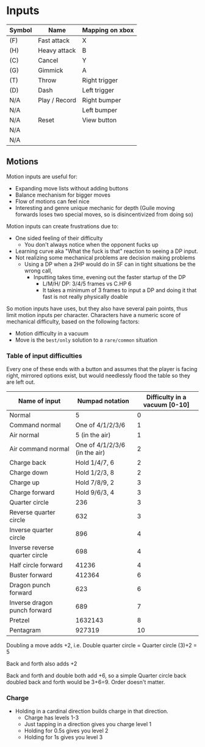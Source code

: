 # Inputs

| Symbol | Name             | Mapping on xbox |
| ------ | ---------------- | --------------- |
| (F)    | Fast attack      | X               |
| (H)    | Heavy attack    	| B               |
| (C)    | Cancel           | Y               |
| (G)    | Gimmick          | A               |
| (T)    | Throw      		| Right trigger   |
| (D)    | Dash				| Left trigger    |
| N/A    | Play / Record 	| Right bumper    |
| N/A    |   				| Left bumper     |
| N/A    | Reset            | View button     |
| N/A    |             		|                 |
| N/A    |           		|                 |

## Motions

Motion inputs are useful for:
- Expanding move lists without adding buttons
- Balance mechanism for bigger moves
- Flow of motions can feel nice
- Interesting and genre unique mechanic for depth (Guile moving forwards loses two special moves, so is disincentivized from doing so)

Motion inputs can create frustrations due to:
- One sided feeling of their difficulty
  - You don't always notice when the opponent fucks up
- Learning curve aka "What the fuck is that" reaction to seeing a DP input.
- Not realizing some mechanical problems are decision making problems
  - Using a DP when a 2HP would do in SF can in tight situations be the wrong call,
    - Inputting takes time, evening out the faster startup of the DP
      - L/M/H/ DP: 3/4/5 frames vs C.HP 6
      - It takes a minimum of 3 frames to input a DP and doing it that fast is not really physically doable

So motion inputs have uses, but they also have several pain points, thus limit motion inputs per character.
Characters have a numeric score of mechanical difficulty, based on the following factors:

- Motion difficulty in a vacuum
- Move is the `best/only` solution to a `rare/common` situation

### Table of input difficulties

Every one of these ends with a button and assumes that the player is facing right, mirrored options exist,
but would needlessly flood the table so they are left out.

| Name of input                  | Numpad notation               | Difficulty in a vacuum [0-10] |
| ------------------------------ | ----------------------------- | ----------------------------- |
| Normal                         | 5                             | 0                             |
| Command normal                 | One of 4/1/2/3/6              | 1                             |
| Air normal                     | 5 (in the air)                | 1                             |
| Air command normal             | One of 4/1/2/3/6 (in the air) | 2                             |
| Charge back                    | Hold 1/4/7, 6                 | 2                             |
| Charge down                    | Hold 1/2/3, 8                 | 2                             |
| Charge up                      | Hold 7/8/9, 2                 | 3                             |
| Charge forward                 | Hold 9/6/3, 4                 | 3                             |
| Quarter circle                 | 236                           | 3                             |
| Reverse quarter circle         | 632                           | 3                             |
| Inverse quarter circle         | 896                           | 4                             |
| Inverse reverse quarter circle | 698                           | 4                             |
| Half circle forward            | 41236                         | 4                             |
| Buster forward                 | 412364                        | 6                             |
| Dragon punch forward           | 623                           | 6                             |
| Inverse dragon punch forward   | 689                           | 7                             |
| Pretzel                        | 1632143                       | 8                             |
| Pentagram                      | 927319                        | 10                            |

Doubling a move adds +2, i.e. Double quarter circle = Quarter circle (3)+2 = 5

Back and forth also adds +2

Back and forth and double both add +6, so a simple Quarter circle back doubled back and forth would be 3+6=9. Order doesn't matter.

### Charge
- Holding in a cardinal direction builds charge in that direction.
  - Charge has levels 1-3
  - Just tapping in a direction gives you charge level 1
  - Holding for 0.5s gives you level 2
  - Holding for 1s gives you level 3
